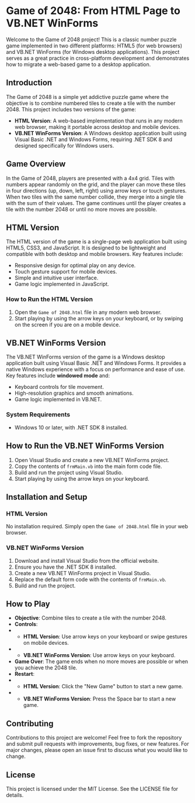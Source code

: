 # Game of 2048: From HTML Page to VB.NET WinForms

Welcome to the Game of 2048 project! This is a classic number puzzle game implemented in two different platforms: HTML5 (for web browsers) and VB.NET WinForms (for Windows desktop applications). This project serves as a great practice in cross-platform development and demonstrates how to migrate a web-based game to a desktop application.

## Introduction

The Game of 2048 is a simple yet addictive puzzle game where the objective is to combine numbered tiles to create a tile with the number 2048. This project includes two versions of the game:

- **HTML Version**: A web-based implementation that runs in any modern web browser, making it portable across desktop and mobile devices.
- **VB.NET WinForms Version**: A Windows desktop application built using Visual Basic .NET and Windows Forms, requiring .NET SDK 8 and designed specifically for Windows users.

## Game Overview

In the Game of 2048, players are presented with a 4x4 grid. Tiles with numbers appear randomly on the grid, and the player can move these tiles in four directions (up, down, left, right) using arrow keys or touch gestures. When two tiles with the same number collide, they merge into a single tile with the sum of their values. The game continues until the player creates a tile with the number 2048 or until no more moves are possible.

## HTML Version

The HTML version of the game is a single-page web application built using HTML5, CSS3, and JavaScript. It is designed to be lightweight and compatible with both desktop and mobile browsers. Key features include:
- Responsive design for optimal play on any device.
- Touch gesture support for mobile devices.
- Simple and intuitive user interface.
- Game logic implemented in JavaScript.

### How to Run the HTML Version

1. Open the `Game of 2048.html` file in any modern web browser.
2. Start playing by using the arrow keys on your keyboard, or by swiping on the screen if you are on a mobile device.

## VB.NET WinForms Version

The VB.NET WinForms version of the game is a Windows desktop application built using Visual Basic .NET and Windows Forms. It provides a native Windows experience with a focus on performance and ease of use. Key features include __windowed mode__ and:
- Keyboard controls for tile movement.
- High-resolution graphics and smooth animations.
- Game logic implemented in VB.NET.

### System Requirements

- Windows 10 or later, with .NET SDK 8 installed.

## How to Run the VB.NET WinForms Version

1. Open Visual Studio and create a new VB.NET WinForms project.
2. Copy the contents of `frmMain.vb` into the main form code file.
3. Build and run the project using Visual Studio.
4. Start playing by using the arrow keys on your keyboard.

## Installation and Setup

### HTML Version

No installation required. Simply open the `Game of 2048.html` file in your web browser.

### VB.NET WinForms Version

1. Download and install Visual Studio from the official website.
2. Ensure you have the .NET SDK 8 installed.
3. Create a new VB.NET WinForms project in Visual Studio.
4. Replace the default form code with the contents of `frmMain.vb`.
5. Build and run the project.

## How to Play

- **Objective**: Combine tiles to create a tile with the number 2048.
- **Controls**:
- - **HTML Version**: Use arrow keys on your keyboard or swipe gestures on mobile devices.
- - **VB.NET WinForms Version**: Use arrow keys on your keyboard.
- **Game Over**: The game ends when no more moves are possible or when you achieve the 2048 tile.
- **Restart**:
- - **HTML Version**: Click the "New Game" button to start a new game.
- - **VB.NET WinForms Version**: Press the Space bar to start a new game.

## Contributing

Contributions to this project are welcome! Feel free to fork the repository and submit pull requests with improvements, bug fixes, or new features. For major changes, please open an issue first to discuss what you would like to change.

## License

This project is licensed under the MIT License. See the LICENSE file for details.